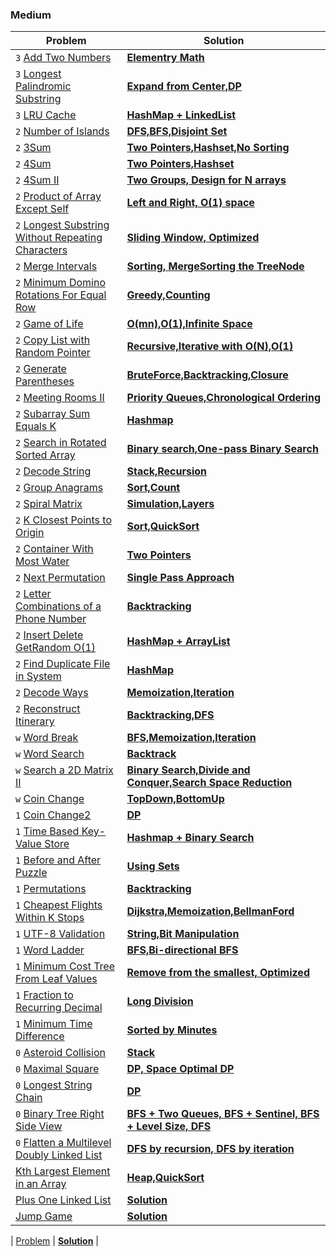### Medium

| Problem | Solution |
| ------------ |  ------------ |
| `3` [Add Two Numbers](https://leetcode.com/problems/add-two-numbers/) | [**Elementry Math**](medium/Add_Two_Numbers) |
| `3` [Longest Palindromic Substring](https://leetcode.com/problems/longest-palindromic-substring/) | [**Expand from Center,DP**](medium/Longest_Palindromic_Substring) |
| `3` [LRU Cache](https://leetcode.com/problems/lru-cache/) | [**HashMap + LinkedList**](medium/LRU) |
| `2` [Number of Islands](https://leetcode.com/problems/number-of-islands/) | [**DFS,BFS,Disjoint Set**](medium/Number_of_Islands) |
| `2` [3Sum](https://leetcode.com/problems/3sum/) | [**Two Pointers,Hashset,No Sorting**](medium/3Sum) |
| `2` [4Sum](https://leetcode.com/problems/4sum/) | [**Two Pointers,Hashset**](medium/4Sum) |
| `2` [4Sum II](https://leetcode.com/problems/4sum-ii/) | [**Two Groups, Design for N arrays**](medium/4Sum_II) |
| `2` [Product of Array Except Self](https://leetcode.com/problems/product-of-array-except-self/) | [**Left and Right, O(1) space**](medium/Product_of_Array_Except_Self) |
| `2` [Longest Substring Without Repeating Characters](https://leetcode.com/problems/longest-substring-without-repeating-characters/) | [**Sliding Window, Optimized**](medium/Longest_Substring_Without_Repeating_Characters) |
| `2` [Merge Intervals](https://leetcode.com/problems/merge-intervals/) | [**Sorting, MergeSorting the TreeNode**](medium/Merge_Intervals) |
| `2` [Minimum Domino Rotations For Equal Row](https://leetcode.com/problems/minimum-domino-rotations-for-equal-row/) | [**Greedy,Counting**](medium/Minimum_Domino_Rotations_For_Equal_Row) |
| `2` [Game of Life](https://leetcode.com/problems/game-of-life/) | [**O(mn),O(1),Infinite Space**](medium/Game_of_Life) |
| `2` [Copy List with Random Pointer](https://leetcode.com/problems/copy-list-with-random-pointer/) | [**Recursive,Iterative with O(N),O(1)**](medium/Copy_List_with_Random_Pointer) |
| `2` [Generate Parentheses](https://leetcode.com/problems/generate-parentheses/) | [**BruteForce,Backtracking,Closure**](medium/Generate_Parentheses) |
| `2` [Meeting Rooms II](https://leetcode.com/problems/meeting-rooms-ii/) | [**Priority Queues,Chronological Ordering**](medium/Meeting_Rooms_II) |
| `2` [Subarray Sum Equals K](https://leetcode.com/problems/subarray-sum-equals-k/) | [**Hashmap**](medium/Subarray_Sum_Equals_K) |
| `2` [Search in Rotated Sorted Array](https://leetcode.com/problems/search-in-rotated-sorted-array/) | [**Binary search,One-pass Binary Search**](medium/Search_in_Rotated_Sorted_Array) |
| `2` [Decode String](https://leetcode.com/problems/decode-string/) | [**Stack,Recursion**](medium/Decode_String) |
| `2` [Group Anagrams](https://leetcode.com/problems/group-anagrams/) | [**Sort,Count**](medium/Group_Anagrams) |
| `2` [Spiral Matrix](https://leetcode.com/problems/spiral-matrix/) | [**Simulation,Layers**](medium/Spiral_Matrix) |
| `2` [K Closest Points to Origin](https://leetcode.com/problems/k-closest-points-to-origin/) | [**Sort,QuickSort**](medium/K_Closest_Points_to_Origin) |
| `2` [Container With Most Water](https://leetcode.com/problems/container-with-most-water/) | [**Two Pointers**](medium/Container_With_Most_Water) |
| `2` [Next Permutation](https://leetcode.com/problems/next-permutation/) | [**Single Pass Approach**](medium/Next_Permutation) |
| `2` [Letter Combinations of a Phone Number](https://leetcode.com/problems/letter-combinations-of-a-phone-number/) | [**Backtracking**](medium/Letter_Combinations_of_a_Phone_Number) |
| `2` [Insert Delete GetRandom O(1)](https://leetcode.com/problems/insert-delete-getrandom-o1/) | [**HashMap + ArrayList**](medium/Insert_Delete_GetRandom) |
| `2` [Find Duplicate File in System](https://leetcode.com/problems/find-duplicate-file-in-system/) | [**HashMap**](medium/Find_Duplicate_File_in_System) |
| `2` [Decode Ways](https://leetcode.com/problems/decode-ways/) | [**Memoization,Iteration**](medium/Decode_Ways) |
| `2` [Reconstruct Itinerary](https://leetcode.com/problems/reconstruct-itinerary/) | [**Backtracking,DFS**](medium/Reconstruct_Itinerary) |
| `w` [Word Break](https://leetcode.com/problems/word-break/) | [**BFS,Memoization,Iteration**](medium/Word_Break) |
| `w` [Word Search](https://leetcode.com/problems/word-search/) | [**Backtrack**](medium/Word_Search) |
| `w` [Search a 2D Matrix II](https://leetcode.com/problems/search-a-2d-matrix-ii/) | [**Binary Search,Divide and Conquer,Search Space Reduction**](medium/Search_a_2D_Matrix_II) |
| `w` [Coin Change](https://leetcode.com/problems/coin-change/) | [**TopDown,BottomUp**](medium/Coin_Change) |
| `1` [Coin Change2](https://leetcode.com/problems/coin-change-2/) | [**DP**](medium/Coin_Change_2) |
| `1` [Time Based Key-Value Store](https://leetcode.com/problems/time-based-key-value-store/) | [**Hashmap + Binary Search**](medium/Time_Based_Key_Value_Store) |
| `1` [Before and After Puzzle](https://leetcode.com/problems/before-and-after-puzzle/) | [**Using Sets**](medium/Before_and_after_Puzzle) |
| `1` [Permutations](https://leetcode.com/problems/permutations/) | [**Backtracking**](medium/Permutation) |
| `1` [Cheapest Flights Within K Stops](https://leetcode.com/problems/cheapest-flights-within-k-stops/) | [**Dijkstra,Memoization,BellmanFord**](medium/Cheapest_Flights_Within_K_Stops) |
| `1` [UTF-8 Validation](https://leetcode.com/problems/utf-8-validation/) | [**String,Bit Manipulation**](medium/UTF-8_Validation) |
| `1` [Word Ladder](https://leetcode.com/problems/word-ladder/) | [**BFS,Bi-directional BFS**](medium/Word_Ladder) |
| `1` [Minimum Cost Tree From Leaf Values](https://leetcode.com/problems/minimum-cost-tree-from-leaf-values/) | [**Remove from the smallest, Optimized**](medium/Minimum_Cost_Tree_From_Leaf_Values) |
| `1` [Fraction to Recurring Decimal](https://leetcode.com/problems/fraction-to-recurring-decimal/) | [**Long Division**](medium/Fraction_to_Recurring_Decimal) |
| `1` [Minimum Time Difference](https://leetcode.com/problems/minimum-time-difference/) | [**Sorted by Minutes**](medium/Minimum_Time_Difference) |
| `0` [Asteroid Collision](https://leetcode.com/problems/asteroid-collision/) | [**Stack**](medium/Asteroid_Collision) |
| `0` [Maximal Square](https://leetcode.com/problems/maximal-square/) | [**DP, Space Optimal DP**](medium/Maximal_Square) |
| `0` [Longest String Chain](https://leetcode.com/problems/longest-string-chain/) | [**DP**]() |
| `0` [Binary Tree Right Side View](https://leetcode.com/problems/binary-tree-right-side-view/) | [**BFS + Two Queues, BFS + Sentinel, BFS + Level Size, DFS**](medium/Binary_Tree_Right_Side_View) |
| `0` [Flatten a Multilevel Doubly Linked List](https://leetcode.com/problems/flatten-a-multilevel-doubly-linked-list/) | [**DFS by recursion, DFS by iteration**](medium/Flatten_a_Multilevel_Doubly_Linked_List) |
| [Kth Largest Element in an Array](https://leetcode.com/problems/kth-largest-element-in-an-array/) | [**Heap,QuickSort**](medium/Kth_Largest_Element_in_an_Array) |
| [Plus One Linked List](https://leetcode.com/problems/plus-one-linked-list/) | [**Solution**]() |
| [Jump Game](https://leetcode.com/problems/jump-game/) | [**Solution**]() | 

| [Problem]() | [**Solution**]() | 